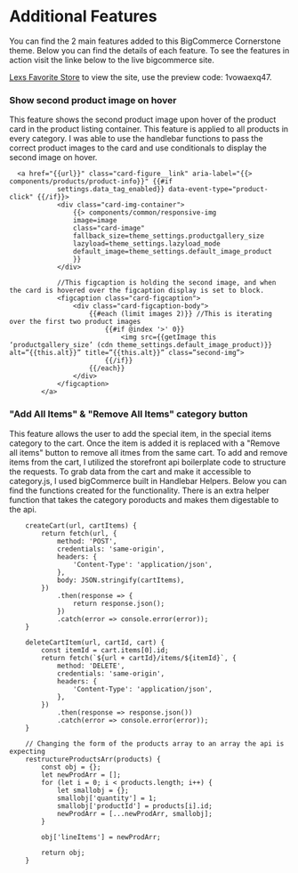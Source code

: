 # Additional Features
You can find the 2 main features added to this BigCommerce Cornerstone theme. Below you can find the details of each feature. To see the features in action visit the linke below to the live bigcommerce site.

[Lexs Favorite Store](https://lexius-great-shop.mybigcommerce.com/special-items/) to view the site, use the preview code: 1vowaexq47.

### Show second product image on hover
This feature shows the second product image upon hover of the product  card in the product listing container. This feature is applied to all products in every category. I was able to use the handlebar functions to pass the correct product images to the card and use conditionals to display the second image on hover.

```
  <a href="{{url}}" class="card-figure__link" aria-label="{{> components/products/product-info}}" {{#if
            settings.data_tag_enabled}} data-event-type="product-click" {{/if}}>
            <div class="card-img-container">
                {{> components/common/responsive-img
                image=image
                class="card-image"
                fallback_size=theme_settings.productgallery_size
                lazyload=theme_settings.lazyload_mode
                default_image=theme_settings.default_image_product
                }}
            </div>

            //This figcaption is holding the second image, and when the card is hovered over the figcaption display is set to block.
            <figcaption class="card-figcaption">
                <div class="card-figcaption-body">
                    {{#each (limit images 2)}} //This is iterating over the first two product images
                        {{#if @index '>' 0}}
                            <img src={{getImage this ‘productgallery_size’ (cdn theme_settings.default_image_product)}} alt=”{{this.alt}}” title=”{{this.alt}}” class=”second-img”>
                        {{/if}}
                    {{/each}}
                </div>
            </figcaption>
        </a>
```

### "Add All Items" & "Remove All Items" category button
This feature allows the user to add the special item, in the special items category to the cart. Once the item is added it is replaced with a "Remove all items" button to remove all itmes from the same cart. To add and remove items from the cart, I utilized the storefront api boilerplate code to structure the requests. To grab data from the cart and make it accessible to category.js, I used bigCommerce built in Handlebar Helpers. Below you can find the functions created for the functionality. There is an extra helper function that takes the category poroducts and makes them digestable to the api.

```
    createCart(url, cartItems) {
        return fetch(url, {
            method: 'POST',
            credentials: 'same-origin',
            headers: {
                'Content-Type': 'application/json',
            },
            body: JSON.stringify(cartItems),
        })
            .then(response => {
                return response.json();
            })
            .catch(error => console.error(error));
    }

    deleteCartItem(url, cartId, cart) {
        const itemId = cart.items[0].id;
        return fetch(`${url + cartId}/items/${itemId}`, {
            method: 'DELETE',
            credentials: 'same-origin',
            headers: {
                'Content-Type': 'application/json',
            },
        })
            .then(response => response.json())
            .catch(error => console.error(error));
    }

    // Changing the form of the products array to an array the api is expecting
    restructureProductsArr(products) {
        const obj = {};
        let newProdArr = [];
        for (let i = 0; i < products.length; i++) {
            let smallobj = {};
            smallobj['quantity'] = 1;
            smallobj['productId'] = products[i].id;
            newProdArr = [...newProdArr, smallobj];
        }

        obj['lineItems'] = newProdArr;

        return obj;
    }
```
